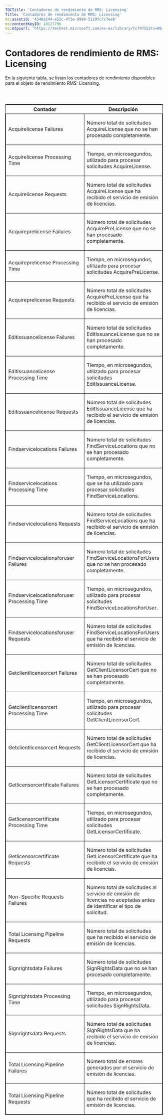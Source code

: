 ```yaml
---
TOCTitle: 'Contadores de rendimiento de RMS: Licensing'
Title: 'Contadores de rendimiento de RMS: Licensing'
ms:assetid: '4540a244-e52c-4f3e-9994-5129fc7c7ee6'
ms:contentKeyID: 18127796
ms:mtpsurl: 'https://technet.microsoft.com/es-es/library/Cc747552(v=WS.10)'
---
```


Contadores de rendimiento de RMS: Licensing
===========================================

En la siguiente tabla, se listan los contadores de rendimiento disponibles para el objeto de rendimiento RMS: Licensing.

###  

<p> </p>
<table style="border:1px solid black;">
<colgroup>
<col width="50%" />
<col width="50%" />
</colgroup>
<thead>
<tr class="header">
<th>Contador</th>
<th>Descripción</th>
</tr>
</thead>
<tbody>
<tr class="odd">
<td style="border:1px solid black;"><p>Acquirelicense Failures</p></td>
<td style="border:1px solid black;"><p>Número total de solicitudes AcquireLicense que no se han procesado completamente.</p></td>
</tr>
<tr class="even">
<td style="border:1px solid black;"><p>Acquirelicense Processing Time</p></td>
<td style="border:1px solid black;"><p>Tiempo, en microsegundos, utilizado para procesar solicitudes AcquireLicense.</p></td>
</tr>
<tr class="odd">
<td style="border:1px solid black;"><p>Acquirelicense Requests</p></td>
<td style="border:1px solid black;"><p>Número total de solicitudes AcquireLicense que ha recibido el servicio de emisión de licencias.</p></td>
</tr>
<tr class="even">
<td style="border:1px solid black;"><p>Acquireprelicense Failures</p></td>
<td style="border:1px solid black;"><p>Número total de solicitudes AcquirePreLicense que no se han procesado completamente.</p></td>
</tr>
<tr class="odd">
<td style="border:1px solid black;"><p>Acquireprelicense Processing Time</p></td>
<td style="border:1px solid black;"><p>Tiempo, en microsegundos, utilizado para procesar solicitudes AcquirePreLicense.</p></td>
</tr>
<tr class="even">
<td style="border:1px solid black;"><p>Acquireprelicense Requests</p></td>
<td style="border:1px solid black;"><p>Número total de solicitudes AcquirePreLicense que ha recibido el servicio de emisión de licencias.</p></td>
</tr>
<tr class="odd">
<td style="border:1px solid black;"><p>Editissuancelicense Failures</p></td>
<td style="border:1px solid black;"><p>Número total de solicitudes EditIssuanceLicense que no se han procesado completamente.</p></td>
</tr>
<tr class="even">
<td style="border:1px solid black;"><p>Editissuancelicense Processing Time</p></td>
<td style="border:1px solid black;"><p>Tiempo, en microsegundos, utilizado para procesar solicitudes EditIssuanceLicense.</p></td>
</tr>
<tr class="odd">
<td style="border:1px solid black;"><p>Editissuancelicense Requests</p></td>
<td style="border:1px solid black;"><p>Número total de solicitudes EditIssuanceLicense que ha recibido el servicio de emisión de licencias.</p></td>
</tr>
<tr class="even">
<td style="border:1px solid black;"><p>Findservicelocations Failures</p></td>
<td style="border:1px solid black;"><p>Número total de solicitudes FindServiceLocations que no se han procesado completamente.</p></td>
</tr>
<tr class="odd">
<td style="border:1px solid black;"><p>Findservicelocations Processing Time</p></td>
<td style="border:1px solid black;"><p>Tiempo, en microsegundos, que se ha utilizado para procesar solicitudes FindServiceLocations.</p></td>
</tr>
<tr class="even">
<td style="border:1px solid black;"><p>Findservicelocations Requests</p></td>
<td style="border:1px solid black;"><p>Número total de solicitudes FindServiceLocations que ha recibido el servicio de emisión de licencias.</p></td>
</tr>
<tr class="odd">
<td style="border:1px solid black;"><p>Findservicelocationsforuser Failures</p></td>
<td style="border:1px solid black;"><p>Número total de solicitudes FindServiceLocationsForUsers que no se han procesado completamente.</p></td>
</tr>
<tr class="even">
<td style="border:1px solid black;"><p>Findservicelocationsforuser Processing Time</p></td>
<td style="border:1px solid black;"><p>Tiempo, en microsegundos, utilizado para procesar solicitudes FindServiceLocationsForUser.</p></td>
</tr>
<tr class="odd">
<td style="border:1px solid black;"><p>Findservicelocationsforuser Requests</p></td>
<td style="border:1px solid black;"><p>Número total de solicitudes FindServiceLocationsForUsers que ha recibido el servicio de emisión de licencias.</p></td>
</tr>
<tr class="even">
<td style="border:1px solid black;"><p>Getclientlicensorcert Failures</p></td>
<td style="border:1px solid black;"><p>Número total de solicitudes GetClientLicensorCert que no se han procesado completamente.</p></td>
</tr>
<tr class="odd">
<td style="border:1px solid black;"><p>Getclientlicensorcert Processing Time</p></td>
<td style="border:1px solid black;"><p>Tiempo, en microsegundos, utilizado para procesar solicitudes GetClientLicensorCert.</p></td>
</tr>
<tr class="even">
<td style="border:1px solid black;"><p>Getclientlicensorcert Requests</p></td>
<td style="border:1px solid black;"><p>Número total de solicitudes GetClientLicensorCert que ha recibido el servicio de emisión de licencias.</p></td>
</tr>
<tr class="odd">
<td style="border:1px solid black;"><p>Getlicensorcertificate Failures</p></td>
<td style="border:1px solid black;"><p>Número total de solicitudes GetLicensorCertificate que no se han procesado completamente.</p></td>
</tr>
<tr class="even">
<td style="border:1px solid black;"><p>Getlicensorcertificate Processing Time</p></td>
<td style="border:1px solid black;"><p>Tiempo, en microsegundos, utilizado para procesar solicitudes GetLicensorCertificate.</p></td>
</tr>
<tr class="odd">
<td style="border:1px solid black;"><p>Getlicensorcertificate Requests</p></td>
<td style="border:1px solid black;"><p>Número total de solicitudes GetLicensorCertificate que ha recibido el servicio de emisión de licencias.</p></td>
</tr>
<tr class="even">
<td style="border:1px solid black;"><p>Non-Specific Requests Failures</p></td>
<td style="border:1px solid black;"><p>Número total de solicitudes al servicio de emisión de licencias no aceptadas antes de identificar el tipo de solicitud.</p></td>
</tr>
<tr class="odd">
<td style="border:1px solid black;"><p>Total Licensing Pipeline Requests</p></td>
<td style="border:1px solid black;"><p>Número total de solicitudes que ha recibido el servicio de emisión de licencias.</p></td>
</tr>
<tr class="even">
<td style="border:1px solid black;"><p>Signrightsdata Failures</p></td>
<td style="border:1px solid black;"><p>Número total de solicitudes SignRightsData que no se han procesado completamente.</p></td>
</tr>
<tr class="odd">
<td style="border:1px solid black;"><p>Signrightsdata Processing Time</p></td>
<td style="border:1px solid black;"><p>Tiempo, en microsegundos, utilizado para procesar solicitudes SignRightsData.</p></td>
</tr>
<tr class="even">
<td style="border:1px solid black;"><p>Signrightsdata Requests</p></td>
<td style="border:1px solid black;"><p>Número total de solicitudes SignRightsData que ha recibido el servicio de emisión de licencias.</p></td>
</tr>
<tr class="odd">
<td style="border:1px solid black;"><p>Total Licensing Pipeline Failures</p></td>
<td style="border:1px solid black;"><p>Número total de errores generados por el servicio de emisión de licencias.</p></td>
</tr>
<tr class="even">
<td style="border:1px solid black;"><p>Total Licensing Pipeline Requests</p></td>
<td style="border:1px solid black;"><p>Número total de solicitudes que ha recibido el servicio de emisión de licencias.</p></td>
</tr>
</tbody>
</table>
